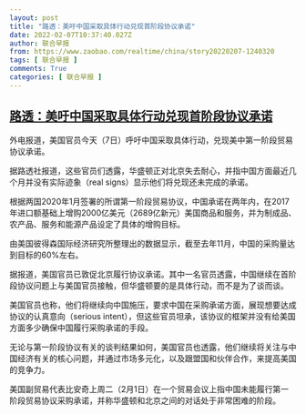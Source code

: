 ```yaml
---
layout: post
title: "路透：美吁中国采取具体行动兑现首阶段协议承诺"
date: 2022-02-07T10:37:40.027Z
author: 联合早报
from: https://www.zaobao.com/realtime/china/story20220207-1240320
tags: [ 联合早报 ]
comments: True
categories: [ 联合早报 ]
---
```

<!--1644251820000-->
[路透：美吁中国采取具体行动兑现首阶段协议承诺](https://www.zaobao.com/realtime/china/story20220207-1240320)
------

<div>
<p>外电报道，美国官员今天（7日）呼吁中国采取具体行动，兑现美中第一阶段贸易协议承诺。</p><p>据路透社报道，这些官员们透露，华盛顿正对北京失去耐心，并指中国方面最近几个月并没有实际迹象（real signs）显示他们将兑现还未完成的承诺。</p><p>根据两国2020年1月签署的所谓第一阶段贸易协议，中国承诺在两年内，在2017年进口额基础上增购2000亿美元（2689亿新元）美国商品和服务，并为制成品、农产品、服务和能源产品设定了具体的增购目标。</p><section id="imu"><div id="dfp-ad-imu1">        </div></section><p>由美国彼得森国际经济研究所整理出的数据显示，截至去年11月，中国的采购量达到目标的60%左右。</p><p>据报道，美国官员已敦促北京履行协议承诺。其中一名官员透露，中国继续在首阶段协议问题上与美国官员接触，但华盛顿要的是具体行动，而不是为了谈而谈。</p><p>美国官员也称，他们将继续向中国施压，要求中国在采购承诺方面，展现想要达成协议的认真意向（serious intent），但这些官员坦承，该协议的框架并没有给美国方面多少确保中国履行采购承诺的手段。</p><div id="innity-in-post"></div><div id="dfp-ad-midarticlespecial">        </div><p>无论与第一阶段协议有关的谈判结果如何，美国官员也透露，他们继续将关注与中国经济有关的核心问题，并通过市场多元化，以及跟盟国和伙伴合作，来提高美国的竞争力。</p><p>美国副贸易代表比安奇上周二（2月1日）在一个贸易会议上指中国未能履行第一阶段贸易协议采购承诺，并称华盛顿和北京之间的对话处于非常困难的阶段。</p>      <div class="cx_paywall_placeholder" id="sph_cdp_40"></div>
</div>
